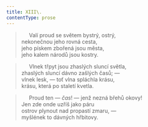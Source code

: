 ```yaml
---
title: XIII\.
contentType: prose
---
```


>      Valí proud se světem bystrý, ostrý,  
> nekonečnou jeho rovná cesta,  
> jeho pískem zbořená jsou města,  
> jeho kalem národů jsou kostry.

>      Vlnek třpyt jsou zhaslých sluncí světla,  
> zhaslých sluncí dávno zašlých časů; —  
> vlnek lesk, — toť vlna spláchla krásu,  
> krásu, která po staletí kvetla.

>      Proud ten — _čas_! — jenž nezná břehů okovy!  
> Jen zde onde uzříš jako páru  
> ostrov plynout nad propastí zmaru, —  
> myšlének to dávných hřbitovy.
